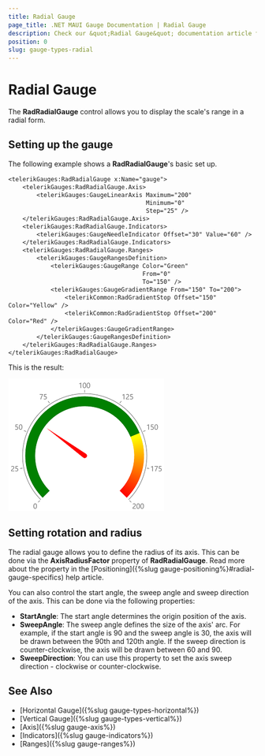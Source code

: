 ```yaml
---
title: Radial Gauge
page_title: .NET MAUI Gauge Documentation | Radial Gauge
description: Check our &quot;Radial Gauge&quot; documentation article for Telerik Gauge for .NET MAUI control.
position: 0
slug: gauge-types-radial
---
```


# Radial Gauge

The **RadRadialGauge** control allows you to display the scale's range in a radial form.

## Setting up the gauge

The following example shows a **RadRadialGauge**'s basic set up.

```XAML
<telerikGauges:RadRadialGauge x:Name="gauge">
    <telerikGauges:RadRadialGauge.Axis>
        <telerikGauges:GaugeLinearAxis Maximum="200"
                                       Minimum="0"
                                       Step="25" />
    </telerikGauges:RadRadialGauge.Axis>
    <telerikGauges:RadRadialGauge.Indicators>
        <telerikGauges:GaugeNeedleIndicator Offset="30" Value="60" />
    </telerikGauges:RadRadialGauge.Indicators>
    <telerikGauges:RadRadialGauge.Ranges>
        <telerikGauges:GaugeRangesDefinition>
            <telerikGauges:GaugeRange Color="Green"
                                      From="0"
                                      To="150" />
            <telerikGauges:GaugeGradientRange From="150" To="200">
                <telerikCommon:RadGradientStop Offset="150" Color="Yellow" />
                <telerikCommon:RadGradientStop Offset="200" Color="Red" />
            </telerikGauges:GaugeGradientRange>
        </telerikGauges:GaugeRangesDefinition>
    </telerikGauges:RadRadialGauge.Ranges>
</telerikGauges:RadRadialGauge>
```

This is the result:

![Radial gauge example](../images/gauge-types-radial-gauge-0.png)

## Setting rotation and radius

The radial gauge allows you to define the radius of its axis. This can be done via the **AxisRadiusFactor** property of **RadRadialGauge**. Read more about the property in the [Positioning]({%slug gauge-positioning%}#radial-gauge-specifics) help article.

You can also control the start angle, the sweep angle and sweep direction of the axis. This can be done via the following properties:
- **StartAngle**: The start angle determines the origin position of the axis.
- **SweepAngle**: The sweep angle defines the size of the axis' arc. For example, if the start angle is 90 and the sweep angle is 30, the axis will be drawn between the 90th and 120th angle. If the sweep direction is counter-clockwise, the axis will be drawn between 60 and 90.
- **SweepDirection**: You can use this property to set the axis sweep direction - clockwise or counter-clockwise.

## See Also
- [Horizontal Gauge]({%slug gauge-types-horizontal%})
- [Vertical Gauge]({%slug gauge-types-vertical%})
- [Axis]({%slug gauge-axis%})
- [Indicators]({%slug gauge-indicators%})
- [Ranges]({%slug gauge-ranges%})